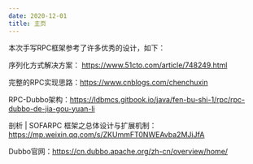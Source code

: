 ```yaml
---
date: 2020-12-01
title: 主页
---
```


本次手写RPC框架参考了许多优秀的设计，如下：

序列化方式解决方案：
https://www.51cto.com/article/748249.html

完整的RPC实现思路：https://www.cnblogs.com/chenchuxin

RPC-Dubbo架构：https://ldbmcs.gitbook.io/java/fen-bu-shi-1/rpc/rpc-dubbo-de-jia-gou-yuan-li

剖析 | SOFARPC 框架之总体设计与扩展机制：https://mp.weixin.qq.com/s/ZKUmmFT0NWEAvba2MJiJfA

Dubbo官网：https://cn.dubbo.apache.org/zh-cn/overview/home/
